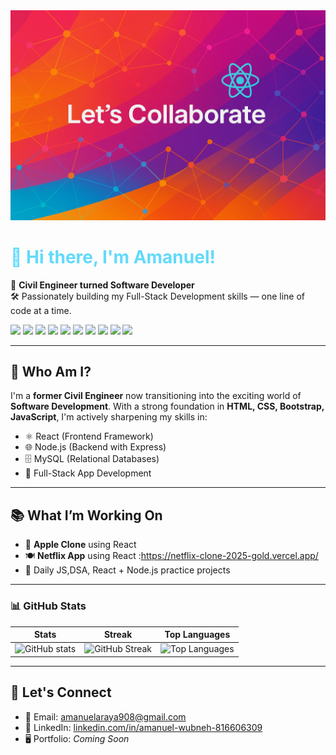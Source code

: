 <img src = "./assets/Let's Connect.jpg" alt = "Amanuel Araya">
<h1 style="color: #61DAFB;"> 👋 Hi there, I'm Amanuel! </h1>

🚧 **Civil Engineer turned Software Developer**  
🛠️ Passionately building my Full-Stack Development skills — one line of code at a time.

<p>
  <img src="https://img.shields.io/badge/HTML5-E34F26?style=for-the-badge&logo=html5&logoColor=white" />
  <img src="https://img.shields.io/badge/CSS3-1572B6?style=for-the-badge&logo=css3&logoColor=white" />
  <img src="https://img.shields.io/badge/Bootstrap-7952B3?style=for-the-badge&logo=bootstrap&logoColor=white" />
  <img src="https://img.shields.io/badge/JavaScript-F7DF1E?style=for-the-badge&logo=javascript&logoColor=black" />
  <img src="https://img.shields.io/badge/React-61DAFB?style=for-the-badge&logo=react&logoColor=black" />
  <img src="https://img.shields.io/badge/Node.js-339933?style=for-the-badge&logo=nodedotjs&logoColor=white" />
  <img src="https://img.shields.io/badge/Express.js-000000?style=for-the-badge&logo=express&logoColor=white" />
  <img src="https://img.shields.io/badge/MySQL-4479A1?style=for-the-badge&logo=mysql&logoColor=white" />
  <img src="https://img.shields.io/badge/GitHub-100000?style=for-the-badge&logo=github&logoColor=white" />
  <img src="https://img.shields.io/badge/API-005571?style=for-the-badge&logo=api&logoColor=white" />
</p>

---

## 💼 Who Am I?

I'm a **former Civil Engineer** now transitioning into the exciting world of **Software Development**. With a strong foundation in **HTML, CSS, Bootstrap, JavaScript**, I'm actively sharpening my skills in:

- ⚛️ React (Frontend Framework)
- 🌐 Node.js (Backend with Express)
- 🗄️ MySQL (Relational Databases)
- 🔁 Full-Stack App Development

---

## 📚 What I’m Working On

- 🛒 **Apple Clone** using React 
- 🍽️ **Netflix App** using React :https://netflix-clone-2025-gold.vercel.app/
- 💬 Daily JS,DSA, React + Node.js practice projects


---

### 📊 GitHub Stats

| Stats | Streak | Top Languages |
|-------|--------|----------------|
| ![GitHub stats](https://github-readme-stats.vercel.app/api?username=AMETIY&show_icons=true&theme=tokyonight&border_radius=10) | ![GitHub Streak](https://streak-stats.demolab.com/?user=AMETIY&theme=tokyonight&border_radius=10) | ![Top Languages](https://github-readme-stats.vercel.app/api/top-langs/?username=AMETIY&layout=compact&theme=tokyonight&border_radius=10) |

---

## 💬 Let's Connect

- 📧 Email: amanuelaraya908@gmail.com 
- 💼 LinkedIn: [linkedin.com/in/amanuel-wubneh-816606309](https://linkedin.com/in/amanuel-wubneh-816606309)
- 🖥️ Portfolio: *Coming Soon*



